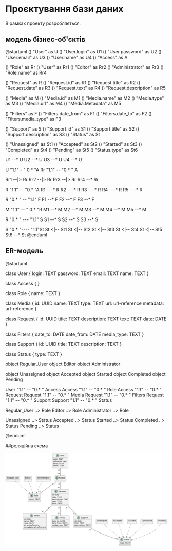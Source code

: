 # Проєктування бази даних

В рамках проекту розробляється: 
## модель бізнес-об'єктів 
@startuml
() "User" as U
() "User.login" as U1
() "User.password" as U2
() "User.email" as U3
() "User.name" as U4
() "Access" as A

() "Role" as Rr
() "User" as Rr1
() "Editor" as Rr2
() "Administrator" as Rr3
() "Role.name" as Rr4


() "Request" as R
() "Request.id" as R1
() "Request.title" as R2
() "Request.date" as R3
() "Request.text" as R4
() "Request.description" as R5

() "Media" as M
() "Media.id" as M1
() "Media.name" as M2
() "Media.type" as M3
() "Media.url" as M4
() "Media.Metadata" as M5

() "Filters" as F
() "Filters.date_from" as F1
() "Filters.date_to" as F2
() "Filters.media_type" as F3

() "Support" as S
() "Support.id" as S1
() "Support.title" as S2
() "Support.description" as S3
() "Status" as St

() "Unassigned" as St1
() "Accepted" as St2
() "Started" as St3
() "Completed" as St4
() "Pending" as St5
() "Status.type" as St6

U1 --* U
U2 --* U
U3 --* U
U4 --* U

U "1.1" - " 0.* "A
Rr "1.1" -- "0.* " A

Rr1 --|> Rr
Rr2 --|> Rr
Rr3 --|> Rr
Rr4 --* Rr

R "1.1" -- "0.* "A
R1 ---* R
R2 ---* R
R3 ---* R
R4 ---* R
R5 ---* R

R "0.* " -- "1.1" F
F1 --* F
F2 --* F
F3 --* F

M "1.1" -- "    0.* "R
M1 --* M
M2 --* M
M3 --* M
M4 --* M
M5 --* M

R "0.* " --- "1.1" S
S1 --* S
S2 --* S
S3 --* S

S "0.* "---- "1.1"St
St <|-- St1
St <|-- St2
St <|-- St3
St <|-- St4
St <|-- St5
St6 --* St
@enduml 

## ER-модель
@startuml

class User {
login: TEXT
password: TEXT
email: TEXT
name: TEXT
}

class Access {
}

class Role {
name: TEXT
}

class Media {
id: UUID
name: TEXT
type: TEXT
url: url-reference
metadata: url-reference
}

class Request {
id: UUID
title: TEXT
description: TEXT
text: TEXT
date: DATE
}

class Filters {
date_to: DATE
date_from: DATE
media_type: TEXT
}

class Support {
id: UUID
title: TEXT
description: TEXT
}

class Status {
type: TEXT
}

object Regular_User
object Editor
object Administrator

object Unassigned
object Accepted
object Started
object Completed
object Pending

User "1.1" -- "0.* " Access
Access "1.1" -- "0.* " Role
Access "1.1" -- "0.* " Request
Request "1.1" -- "0.* " Media
Request "1.1" -- "0.* " Filters
Request "1.1" -- "0.* " Support
Support "1.1" -- "0.* " Status

Regular_User ..> Role
Editor ..> Role
Administrator ..> Role

Unassigned ..> Status
Accepted ..> Status
Started ..> Status
Completed ..> Status
Pending ..> Status


@enduml

##реляційна схема

![alt text](./schema.png)